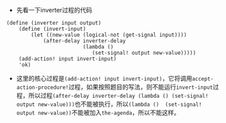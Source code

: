 - 先看一下inverter过程的代码
```
(define (inverter input output)
    (define (invert-input)
        (let ((new-value (logical-not (get-signal input))))
            (after-delay inverter-delay
                         (lambda ()
                            (set-signal! output new-value)))))
    (add-action! input invert-input)
    'ok)
```
- 这里的核心过程是`(add-action! input invert-input)`，它将调用`accept-action-procedure!`过程，如果按照题目的写法，则不能运行`invert-input`过程，所以过程`(after-delay inverter-delay (lambda () (set-signal! output new-value)))`也不能被执行，所以`(lambda ()  (set-signal! output new-value))`不能被加入`the-agenda`，所以不能这样。